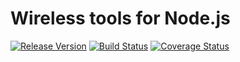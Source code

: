 # Wireless tools for Node.js
[![Release Version](https://img.shields.io/badge/version-0.1.1-blue.svg)](https://github.com/bakerface/wireless-tools)
[![Build Status](https://travis-ci.org/bakerface/wireless-tools.svg?branch=master)](https://travis-ci.org/bakerface/wireless-tools)
[![Coverage Status](https://coveralls.io/repos/bakerface/wireless-tools/badge.svg?branch=master)](https://coveralls.io/r/bakerface/wireless-tools)
